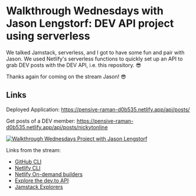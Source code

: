 # Walkthrough Wednesdays with Jason Lengstorf: DEV API project using serverless

We talked Jamstack, serverless, and I got to have some fun and pair with Jason. We used Netlify's serverless functions to quickly set up an API to grab DEV posts with the DEV API, i.e. this repository. 😎

Thanks again for coming on the stream Jason! 😎

## Links

Deployed Application: https://pensive-raman-d0b535.netlify.app/api/posts/

Get posts of a DEV member: https://pensive-raman-d0b535.netlify.app/api/posts/nickytonline

<p align="center">

[![Walkthrough Wednesdays Project with Jason Lengstorf](https://img.youtube.com/vi/dXr0iJE10tQ/0.jpg)](https://www.youtube.com/watch?v=dXr0iJE10tQ)
</p>

Links from the stream:

* [GitHub CLI](https://github.com/cli/cli#installation)
* [Netlify CLI](https://docs.netlify.com/cli/get-started)
* [Netlify On-demand builders](https://docs.netlify.com/configure-builds/on-demand-builders)
* [Explore the dev.to API](https://docs.forem.com/api)
* [Jamstack Explorers](https://explorers.netlify.com)
